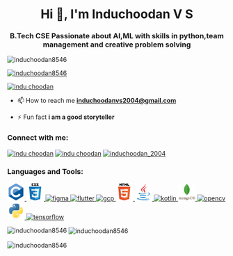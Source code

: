 <h1 align="center">Hi 👋, I'm Induchoodan V S</h1>
<h3 align="center">B.Tech CSE Passionate about AI,ML with skills in python,team management and creative problem solving</h3>

<p align="left"> <img src="https://komarev.com/ghpvc/?username=induchoodan8546&label=Profile%20views&color=0e75b6&style=flat" alt="induchoodan8546" /> </p>

<p align="left"> <a href="https://github.com/ryo-ma/github-profile-trophy"><img src="https://github-profile-trophy.vercel.app/?username=induchoodan8546" alt="induchoodan8546" /></a> </p>

<p align="left"> <a href="https://twitter.com/indu choodan" target="blank"><img src="https://img.shields.io/twitter/follow/indu choodan?logo=twitter&style=for-the-badge" alt="indu choodan" /></a> </p>

- 📫 How to reach me **induchoodanvs2004@gmail.com**

- ⚡ Fun fact **i am a good storyteller**

<h3 align="left">Connect with me:</h3>
<p align="left">
<a href="https://twitter.com/indu choodan" target="blank"><img align="center" src="https://raw.githubusercontent.com/rahuldkjain/github-profile-readme-generator/master/src/images/icons/Social/twitter.svg" alt="indu choodan" height="30" width="40" /></a>
<a href="https://linkedin.com/in/indu choodan" target="blank"><img align="center" src="https://raw.githubusercontent.com/rahuldkjain/github-profile-readme-generator/master/src/images/icons/Social/linked-in-alt.svg" alt="indu choodan" height="30" width="40" /></a>
<a href="https://instagram.com/induchoodan_2004" target="blank"><img align="center" src="https://raw.githubusercontent.com/rahuldkjain/github-profile-readme-generator/master/src/images/icons/Social/instagram.svg" alt="induchoodan_2004" height="30" width="40" /></a>
</p>

<h3 align="left">Languages and Tools:</h3>
<p align="left"> <a href="https://www.cprogramming.com/" target="_blank" rel="noreferrer"> <img src="https://raw.githubusercontent.com/devicons/devicon/master/icons/c/c-original.svg" alt="c" width="40" height="40"/> </a> <a href="https://www.w3schools.com/css/" target="_blank" rel="noreferrer"> <img src="https://raw.githubusercontent.com/devicons/devicon/master/icons/css3/css3-original-wordmark.svg" alt="css3" width="40" height="40"/> </a> <a href="https://www.figma.com/" target="_blank" rel="noreferrer"> <img src="https://www.vectorlogo.zone/logos/figma/figma-icon.svg" alt="figma" width="40" height="40"/> </a> <a href="https://flutter.dev" target="_blank" rel="noreferrer"> <img src="https://www.vectorlogo.zone/logos/flutterio/flutterio-icon.svg" alt="flutter" width="40" height="40"/> </a> <a href="https://cloud.google.com" target="_blank" rel="noreferrer"> <img src="https://www.vectorlogo.zone/logos/google_cloud/google_cloud-icon.svg" alt="gcp" width="40" height="40"/> </a> <a href="https://www.w3.org/html/" target="_blank" rel="noreferrer"> <img src="https://raw.githubusercontent.com/devicons/devicon/master/icons/html5/html5-original-wordmark.svg" alt="html5" width="40" height="40"/> </a> <a href="https://www.java.com" target="_blank" rel="noreferrer"> <img src="https://raw.githubusercontent.com/devicons/devicon/master/icons/java/java-original.svg" alt="java" width="40" height="40"/> </a> <a href="https://kotlinlang.org" target="_blank" rel="noreferrer"> <img src="https://www.vectorlogo.zone/logos/kotlinlang/kotlinlang-icon.svg" alt="kotlin" width="40" height="40"/> </a> <a href="https://www.mongodb.com/" target="_blank" rel="noreferrer"> <img src="https://raw.githubusercontent.com/devicons/devicon/master/icons/mongodb/mongodb-original-wordmark.svg" alt="mongodb" width="40" height="40"/> </a> <a href="https://opencv.org/" target="_blank" rel="noreferrer"> <img src="https://www.vectorlogo.zone/logos/opencv/opencv-icon.svg" alt="opencv" width="40" height="40"/> </a> <a href="https://www.python.org" target="_blank" rel="noreferrer"> <img src="https://raw.githubusercontent.com/devicons/devicon/master/icons/python/python-original.svg" alt="python" width="40" height="40"/><a href="https://www.tensorflow.org" target="_blank" rel="noreferrer"> <img src="https://www.vectorlogo.zone/logos/tensorflow/tensorflow-icon.svg" alt="tensorflow" width="40" height="40"/> </a> </p>

<p><img align="left" src="https://github-readme-stats.vercel.app/api/top-langs?username=induchoodan8546&show_icons=true&locale=en&layout=compact" alt="induchoodan8546" /></p>

<p>&nbsp;<img align="center" src="https://github-readme-stats.vercel.app/api?username=induchoodan8546&show_icons=true&locale=en" alt="induchoodan8546" /></p>

<p><img align="center" src="https://github-readme-streak-stats.herokuapp.com/?user=induchoodan8546&" alt="induchoodan8546" /></p>

